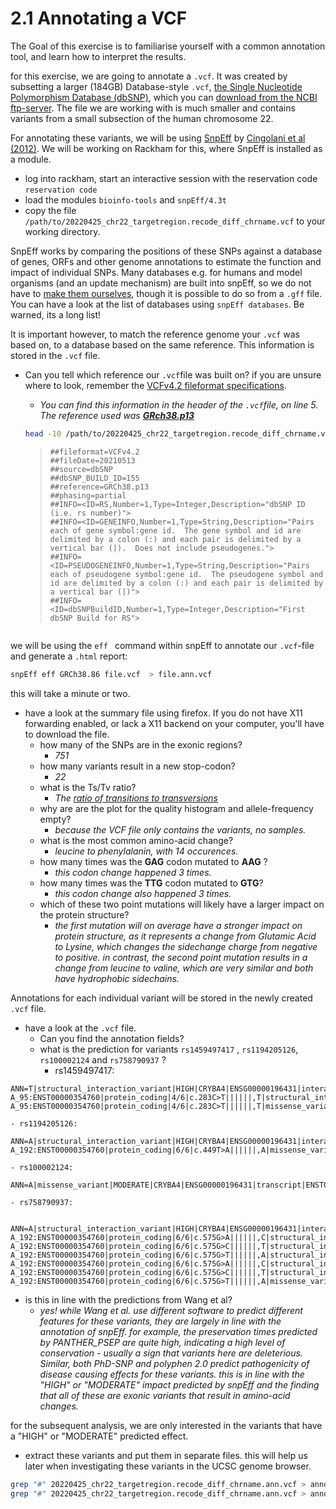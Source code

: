 # 2.1 Annotating a VCF
The Goal of this exercise is to familiarise yourself with a common annotation tool, and learn how to interpret the results.


for this exercise, we are going to annotate a ```.vcf```.
It was created by subsetting a larger (184GB) Database-style ```.vcf```, [the Single Nucleotide Polymorphism Database (dbSNP)](https://www.ncbi.nlm.nih.gov/books/NBK21088/), which you can [download from the NCBI ftp-server](https://ftp.ncbi.nlm.nih.gov/snp/latest_release/VCF/).
The file we are working with is much smaller and contains variants from a small subsection of the human chromosome 22.

For annotating these variants, we will be using [SnpEff](http://pcingola.github.io/SnpEff/) by [Cingolani et al (2012)](http://pcingola.github.io/SnpEff/adds/SnpEff_paper.pdf).
We will be working on Rackham for this, where SnpEff is installed as a module.

- log into rackham, start an interactive session with the reservation code ```reservation code```
- load the modules ```bioinfo-tools``` and ```snpEff/4.3t```
- copy the file ```/path/to/20220425_chr22_targetregion.recode_diff_chrname.vcf``` to your working directory.


SnpEff works by comparing the positions of these SNPs against a database of genes, ORFs and other genome annotations to estimate the function and impact of individual SNPs.
Many databases e.g. for humans and model organisms (and an update mechanism) are built into snpEff, so we do not have to [make them ourselves](http://pcingola.github.io/SnpEff/se_buildingdb/), though it is possible to do so from a ```.gff``` file.
You can have a look at the list of databases using ```snpEff databases```. Be warned, its a long list!

It is important however, to match the reference genome your ```.vcf``` was based on, to a database based on the same reference. This information is stored in the ```.vcf``` file.  
- Can you tell which reference our ```.vcf```file was built on? if you are unsure where to look, remember the [VCFv4.2 fileformat specifications](https://samtools.github.io/hts-specs/VCFv4.2.pdf).
    - _You can find this information in the header of the ```.vcf```file, on line 5. The reference used was [**GRch38.p13**](https://www.ncbi.nlm.nih.gov/assembly/GCF_000001405.39/)_
    ```bash
    head -10 /path/to/20220425_chr22_targetregion.recode_diff_chrname.vcf
    ```

    >```
    >##fileformat=VCFv4.2
    >##fileDate=20210513
    >##source=dbSNP
    >##dbSNP_BUILD_ID=155
    >##reference=GRCh38.p13
    >##phasing=partial
    >##INFO=<ID=RS,Number=1,Type=Integer,Description="dbSNP ID (i.e. rs number)">
    >##INFO=<ID=GENEINFO,Number=1,Type=String,Description="Pairs each of gene symbol:gene id.  The gene symbol and id are delimited by a colon (:) and each pair is delimited by a vertical bar (|).  Does not include pseudogenes.">
    >##INFO=<ID=PSEUDOGENEINFO,Number=1,Type=String,Description="Pairs each of pseudogene symbol:gene id.  The pseudogene symbol and id are delimited by a colon (:) and each pair is delimited by a vertical bar (|)">
    >##INFO=<ID=dbSNPBuildID,Number=1,Type=Integer,Description="First dbSNP Build for RS">
    ```

we will be using the ```eff ``` command within snpEff to annotate our ```.vcf```-file and generate a ```.html``` report:

```bash
snpEff eff GRCh38.86 file.vcf  > file.ann.vcf
```

this will take a minute or two.
- have a look at the summary file using firefox. If you do not have X11 forwarding enabled, or lack a X11 backend on your computer, you'll have to download the file.
  - how many of the SNPs are in the exonic regions?  
    - _751_
  - how many variants result in a new stop-codon?  
    - _22_
  - what is the Ts/Tv ratio?
    -  _The [ratio of transitions to transversions](https://en.wikipedia.org/wiki/Point_mutation#Transition/transversion_categorization)_
  - why are are the plot for the quality histogram and allele-frequency empty?
    - _because the VCF file only contains the variants, no samples._
  - what is the most common amino-acid change?
    - _leucine to phenylalanin, with 14 occurences._
  - how many times was the **GAG** codon mutated to **AAG** ?  
    - _this codon change happened 3 times._
  - how many times was the **TTG** codon mutated to **GTG**?
      - _this codon change also happened 3 times._
  - which of these two point mutations will likely have a larger impact on the protein structure?
    - _the first mutation will on average have a stronger impact on protein structure, as it represents a change from Glutamic Acid to Lysine, which changes the sidechange charge from negative to positive. in contrast, the second point mutation results in a change from leucine to valine, which are very similar and both have hydrophobic sidechains._

Annotations for each individual variant will be stored in the newly created ```.vcf``` file.

- have a look at the ```.vcf``` file.
  - Can you find the annotation fields?
  - what is the prediction for variants  ```rs1459497417``` , ```rs1194205126```, ```rs100002124``` and ``` rs758790937 ``` ?
    - rs1459497417:
```
ANN=T|structural_interaction_variant|HIGH|CRYBA4|ENSG00000196431|interaction|3LWK:A_32-A_95:ENST00000354760|protein_coding|4/6|c.283C>T||||||,T|structural_interaction_variant|HIGH|CRYBA4|ENSG00000196431|interaction|3LWK:A_55-A_95:ENST00000354760|protein_coding|4/6|c.283C>T||||||,T|missense_variant|MODERATE|CRYBA4|ENSG00000196431|transcript|ENST00000354760.3|protein_coding|4/6|c.283C>T|p.Arg95Trp|318/811|283/591|95/196||,T|non_coding_transcript_exon_variant|MODIFIER|CRYBA4|ENSG00000196431|transcript|ENST00000466315.1|processed_transcript|3/5|n.180C>T||||||
```

    - rs1194205126:
```
ANN=A|structural_interaction_variant|HIGH|CRYBA4|ENSG00000196431|interaction|3LWK:A_150-A_192:ENST00000354760|protein_coding|6/6|c.449T>A||||||,A|missense_variant|MODERATE|CRYBA4|ENSG00000196431|transcript|ENST00000354760.3|protein_coding|6/6|c.449T>A|p.Val150Asp|484/811|449/591|150/196||,A|non_coding_transcript_exon_variant|MODIFIER|CRYBA4|ENSG00000196431|transcript|ENST00000466315.1|processed_transcript|5/5|n.346T>A||||||
```
    - rs100002124:
```
ANN=A|missense_variant|MODERATE|CRYBA4|ENSG00000196431|transcript|ENST00000354760.3|protein_coding|6/6|c.475G>A|p.Gly159Arg|510/811|475/591|159/196||,A|non_coding_transcript_exon_variant|MODIFIER|CRYBA4|ENSG00000196431|transcript|ENST00000466315.1|processed_transcript|5/5|n.372G>A||||||
```
    - rs758790937:
```
	ANN=A|structural_interaction_variant|HIGH|CRYBA4|ENSG00000196431|interaction|3LWK:A_150-A_192:ENST00000354760|protein_coding|6/6|c.575G>A||||||,C|structural_interaction_variant|HIGH|CRYBA4|ENSG00000196431|interaction|3LWK:A_150-A_192:ENST00000354760|protein_coding|6/6|c.575G>C||||||,T|structural_interaction_variant|HIGH|CRYBA4|ENSG00000196431|interaction|3LWK:A_150-A_192:ENST00000354760|protein_coding|6/6|c.575G>T||||||,A|structural_interaction_variant|HIGH|CRYBA4|ENSG00000196431|interaction|3LWK:A_70-A_192:ENST00000354760|protein_coding|6/6|c.575G>A||||||,C|structural_interaction_variant|HIGH|CRYBA4|ENSG00000196431|interaction|3LWK:A_70-A_192:ENST00000354760|protein_coding|6/6|c.575G>C||||||,T|structural_interaction_variant|HIGH|CRYBA4|ENSG00000196431|interaction|3LWK:A_70-A_192:ENST00000354760|protein_coding|6/6|c.575G>T||||||,A|missense_variant|MODERATE|CRYBA4|ENSG00000196431|transcript|ENST00000354760.3|protein_coding|6/6|c.575G>A|p.Arg192His|610/811|575/591|192/196||,C|missense_variant|MODERATE|CRYBA4|ENSG00000196431|transcript|ENST00000354760.3|protein_coding|6/6|c.575G>C|p.Arg192Pro|610/811|575/591|192/196||,T|missense_variant|MODERATE|CRYBA4|ENSG00000196431|transcript|ENST00000354760.3|protein_coding|6/6|c.575G>T|p.Arg192Leu|610/811|575/591|192/196||,A|non_coding_transcript_exon_variant|MODIFIER|CRYBA4|ENSG00000196431|transcript|ENST00000466315.1|processed_transcript|5/5|n.472G>A||||||,C|non_coding_transcript_exon_variant|MODIFIER|CRYBA4|ENSG00000196431|transcript|ENST00000466315.1|processed_transcript|5/5|n.472G>C||||||,T|non_coding_transcript_exon_variant|MODIFIER|CRYBA4|ENSG00000196431|transcript|ENST00000466315.1|processed_transcript|5/5|n.472G>T||||||
```

  - is this in line with the predictions from Wang et al?
    - _yes! while Wang et al. use different software to predict different features for these variants, they are largely in line with the annotation of snpEff. for example, the preservation times  predicted by PANTHER_PSEP are quite high, indicating a high level of conservation - usually a sign that variants here are deleterious. Similar, both PhD-SNP and polyphen 2.0 predict pathogenicity of disease causing effects for these variants.
    this is in line with the "HIGH" or "MODERATE" impact predicted by snpEff and the finding that all of these are exonic variants that result in amino-acid changes._

for the subsequent analysis, we are only interested in the variants that have a "HIGH" or "MODERATE" predicted effect.

- extract these variants and put them in separate files. this will help us later when investigating these variants in the UCSC genome browser.
```bash
grep "#" 20220425_chr22_targetregion.recode_diff_chrname.ann.vcf > annot_mod.vcf && grep "MODERATE" 20220425_chr22_targetregion.recode_diff_chrname.ann.vcf >> annot_mod.vcf
grep "#" 20220425_chr22_targetregion.recode_diff_chrname.ann.vcf > annot_high.vcf && grep "HIGH" 20220425_chr22_targetregion.recode_diff_chrname.ann.vcf >> annot_high.vcf
```
